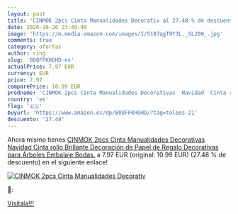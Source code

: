```yaml
---
layout: post
title: 'CINMOK 2pcs Cinta Manualidades Decorativ al 27.48 % de descuento'
date: 2020-10-26 23:49:40
image: 'https://m.media-amazon.com/images/I/5187qgT9Y3L._SL200_.jpg'
comments: true
category: ofertas
author: ring
slug: 'B08FFKHGHD-es'
actualPrice: 7.97 EUR
currency: EUR
price: 7.97
comparePrice: 10.99 EUR
prodname: 'CINMOK 2pcs Cinta Manualidades Decorativas  Navidad  Cinta rollo Brillante  Decoración de Papel de Regalo Decorativas para Árboles  Embalaje  Bodas.'
country: 'es'
flag: '🇪🇸'
buyurl: 'https://www.amazon.es/dp/B08FFKHGHD/?tag=tolees-21'
descuento: '27.48'
---
```


Ahora mismo tienes [CINMOK 2pcs Cinta Manualidades Decorativas  Navidad  Cinta rollo Brillante  Decoración de Papel de Regalo Decorativas para Árboles  Embalaje  Bodas.](https://www.amazon.es/dp/B08FFKHGHD/?tag=tolees-21) a 7.97 EUR (original: 10.99 EUR) (27.48 %  de descuento) en el siguiente enlace!

[![CINMOK 2pcs Cinta Manualidades Decorativ](https://m.media-amazon.com/images/I/5187qgT9Y3L._SL200_.jpg)](https://www.amazon.es/dp/B08FFKHGHD/?tag=tolees-21)

🔎:


[Visítala!!!](https://www.amazon.es/dp/B08FFKHGHD/?tag=tolees-21)
